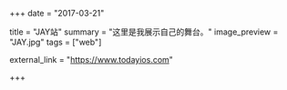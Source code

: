 +++
date = "2017-03-21"

title = "JAY站"
summary = "这里是我展示自己的舞台。"
image_preview = "JAY.jpg"
tags = ["web"]

external_link = "https://www.todayios.com"

+++

